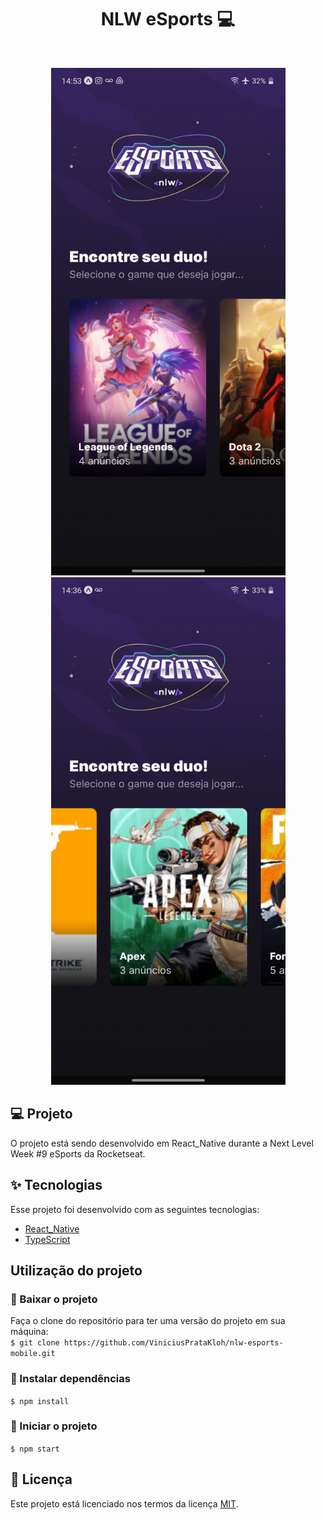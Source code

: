 <h1 align="center">
  NLW eSports 💻
</h1>

<br>

<p align="center">
  <img alt="Visualização do App" src="cover1.png" width="375px" height="812px">
  <img alt="Visualização do App" src="cover2.png" width="375px" height="812px">
</p>

## 💻 Projeto

O projeto está sendo desenvolvido em React_Native durante a Next Level Week #9 eSports da Rocketseat.

## ✨ Tecnologias

Esse projeto foi desenvolvido com as seguintes tecnologias:

- [React_Native](https://reactnative.dev/)
- [TypeScript](https://www.typescriptlang.org/)

## Utilização do projeto

### 💾 Baixar o projeto
Faça o clone do repositório para ter uma versão do projeto em sua máquina:<br/>
`$ git clone https://github.com/ViniciusPrataKloh/nlw-esports-mobile.git`

### 🧰 Instalar dependências
`$ npm install`  

### 🚀 Iniciar o projeto
`$ npm start`
<br />


## 📝 Licença
Este projeto está licenciado nos termos da licença [MIT](https://github.com/ViniciusPrataKloh/nlw-esports-mobile.git/blob/main/LICENSE). 